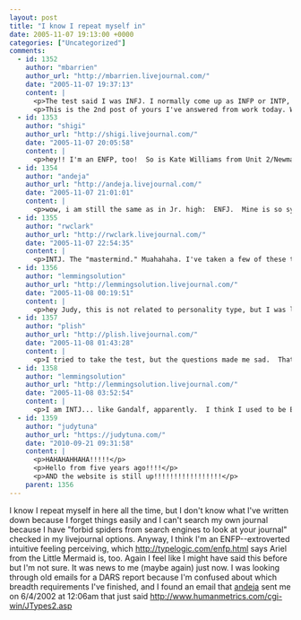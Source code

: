 ```yaml
---
layout: post
title: "I know I repeat myself in"
date: 2005-11-07 19:13:00 +0000
categories: ["Uncategorized"]
comments:
  - id: 1352
    author: "mbarrien"
    author_url: "http://mbarrien.livejournal.com/"
    date: "2005-11-07 19:37:13"
    content: |
      <p>The test said I was INFJ. I normally come up as INFP or INTP, so this is a new one for me... (It said I was 1% on the J side and 12% on the F side, so I guess I'm split right down the center on those last 2. I guess that's why I have the split personality thing depending on the situation...)</p>
      <p>This is the 2nd post of yours I've answered from work today. What exactly do I do here? Oh shit, a meeting!</p>
  - id: 1353
    author: "shigi"
    author_url: "http://shigi.livejournal.com/"
    date: "2005-11-07 20:05:58"
    content: |
      <p>hey!! I'm an ENFP, too!  So is Kate Williams from Unit 2/Newman.  I love those kinds of personality tests!  The ENFP/INTJ/INFP/etc. one is my favorite probably because it's the first one I took way back in junior high or high school.</p>
  - id: 1354
    author: "andeja"
    author_url: "http://andeja.livejournal.com/"
    date: "2005-11-07 21:01:01"
    content: |
      <p>wow, i am still the same as in Jr. high:  ENFJ.  Mine is so symetrical too, with the E and The J at 67%, while the N and the F at 12%.</p>
  - id: 1355
    author: "rwclark"
    author_url: "http://rwclark.livejournal.com/"
    date: "2005-11-07 22:54:35"
    content: |
      <p>INTJ. The "mastermind." Muahahaha. I've taken a few of these tests and I always get the same result.</p>
  - id: 1356
    author: "lemmingsolution"
    author_url: "http://lemmingsolution.livejournal.com/"
    date: "2005-11-08 00:19:51"
    content: |
      <p>hey Judy, this is not related to personality type, but I was looking for websited for something I was going to teach to 7th graders, and i saw this  <a href="http://www.cjvlang.com/Hpotter/" rel="nofollow"> website: </a>that shows you how various names, places, spells, etc. from Harry Potter have been translated into Chinese. Knowing that you are interested in these types of things, i thought, "I will tell Judy." So I guess it is related to personality type. Hedwig the owl's name means "virtuous sea vegetable."  </p>
  - id: 1357
    author: "plish"
    author_url: "http://plish.livejournal.com/"
    date: "2005-11-08 01:43:28"
    content: |
      <p>I tried to take the test, but the questions made me sad.  That is weird.</p>
  - id: 1358
    author: "lemmingsolution"
    author_url: "http://lemmingsolution.livejournal.com/"
    date: "2005-11-08 03:52:54"
    content: |
      <p>I am INTJ... like Gandalf, apparently.  I think I used to be ENTP but my "Desire to be with people" is pretty much pushed beyond limit now that I see 70 obnoxious people every day. </p>
  - id: 1359
    author: "judytuna"
    author_url: "https://judytuna.com/"
    date: "2010-09-21 09:31:58"
    content: |
      <p>HAHAHAHHAHA!!!!!</p>
      <p>Hello from five years ago!!!!</p>
      <p>AND the website is still up!!!!!!!!!!!!!!!!!</p>
    parent: 1356
---
```


I know I repeat myself in here all the time, but I don't know what I've written down because I forget things easily and I can't search my own journal because I have "forbid spiders from search engines to look at your journal" checked in my livejournal options. Anyway, I think I'm an ENFP--extroverted intuitive feeling perceiving, which http://typelogic.com/enfp.html says Ariel from the Little Mermaid is, too. Again I feel like I might have said this before but I'm not sure. It was news to me (maybe again) just now. I was looking through old emails for a DARS report because I'm confused about which breadth requirements I've finished, and I found an email that [andeja](http://andeja.livejournal.com/) sent me on 6/4/2002 at 12:06am that just said http://www.humanmetrics.com/cgi-win/JTypes2.asp